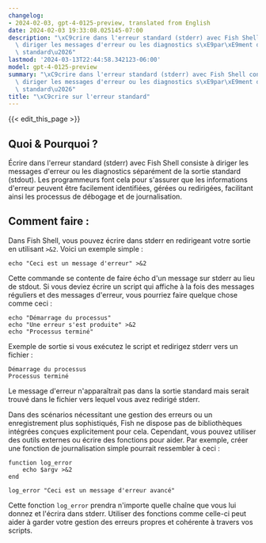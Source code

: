 ```yaml
---
changelog:
- 2024-02-03, gpt-4-0125-preview, translated from English
date: 2024-02-03 19:33:08.025145-07:00
description: "\xC9crire dans l'erreur standard (stderr) avec Fish Shell consiste \xE0\
  \ diriger les messages d'erreur ou les diagnostics s\xE9par\xE9ment de la sortie\
  \ standard\u2026"
lastmod: '2024-03-13T22:44:58.342123-06:00'
model: gpt-4-0125-preview
summary: "\xC9crire dans l'erreur standard (stderr) avec Fish Shell consiste \xE0\
  \ diriger les messages d'erreur ou les diagnostics s\xE9par\xE9ment de la sortie\
  \ standard\u2026"
title: "\xC9crire sur l'erreur standard"
---
```


{{< edit_this_page >}}

## Quoi & Pourquoi ?

Écrire dans l'erreur standard (stderr) avec Fish Shell consiste à diriger les messages d'erreur ou les diagnostics séparément de la sortie standard (stdout). Les programmeurs font cela pour s'assurer que les informations d'erreur peuvent être facilement identifiées, gérées ou redirigées, facilitant ainsi les processus de débogage et de journalisation.

## Comment faire :

Dans Fish Shell, vous pouvez écrire dans stderr en redirigeant votre sortie en utilisant `>&2`. Voici un exemple simple :

```fish
echo "Ceci est un message d'erreur" >&2
```

Cette commande se contente de faire écho d'un message sur stderr au lieu de stdout. Si vous deviez écrire un script qui affiche à la fois des messages réguliers et des messages d'erreur, vous pourriez faire quelque chose comme ceci :

```fish
echo "Démarrage du processus"
echo "Une erreur s'est produite" >&2
echo "Processus terminé"
```

Exemple de sortie si vous exécutez le script et redirigez stderr vers un fichier :

```
Démarrage du processus
Processus terminé
```

Le message d'erreur n'apparaîtrait pas dans la sortie standard mais serait trouvé dans le fichier vers lequel vous avez redirigé stderr.

Dans des scénarios nécessitant une gestion des erreurs ou un enregistrement plus sophistiqués, Fish ne dispose pas de bibliothèques intégrées conçues explicitement pour cela. Cependant, vous pouvez utiliser des outils externes ou écrire des fonctions pour aider. Par exemple, créer une fonction de journalisation simple pourrait ressembler à ceci :

```fish
function log_error
    echo $argv >&2
end

log_error "Ceci est un message d'erreur avancé"
```

Cette fonction `log_error` prendra n'importe quelle chaîne que vous lui donnez et l'écrira dans stderr. Utiliser des fonctions comme celle-ci peut aider à garder votre gestion des erreurs propres et cohérente à travers vos scripts.
